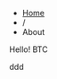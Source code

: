 <ul class="breadcrumb">
    <li><a href="/" address="true">Home</a></li>
    <li><span class="divider">/</span></li>
    <li class="active">About</li>
</ul>
<div class="post-2 page type-page status-publish hentry row-fluid" id="post-2">
    <div class="span2">
    </div>
    <div class="span4">
        <p></p>
        <p>Hello! BTC</p>
        <p>ddd</p>
        <p></p>
        <br>
    </div>
</div>
